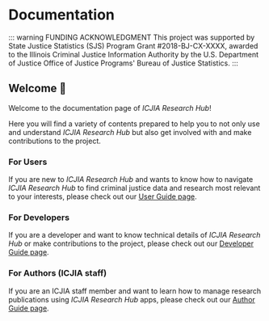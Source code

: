 # Documentation

::: warning FUNDING ACKNOWLEDGMENT
This project was supported by State Justice Statistics (SJS) Program Grant #2018-BJ-CX-XXXX, awarded to the Illinois Criminal Justice Information Authority by the U.S. Department of Justice Office of Justice Programs' Bureau of Justice Statistics.
:::

<Vuepress />

## Welcome :tada:

Welcome to the documentation page of _ICJIA Research Hub_!

Here you will find a variety of contents prepared to help you to not only use and understand _ICJIA Research Hub_ but also get involved with and make contributions to the project.

### For Users

If you are new to _ICJIA Research Hub_ and wants to know how to navigate _ICJIA Research Hub_ to find criminal justice data and research most relevant to your interests, please check out our [User Guide page](./guide/).

### For Developers

If you are a developer and want to know technical details of _ICJIA Research Hub_ or make contributions to the project, please check out our [Developer Guide page](./dev-guide/).

### For Authors (ICJIA staff)

If you are an ICJIA staff member and want to learn how to manage research publications using _ICJIA Research Hub_ apps, please check out our [Author Guide page](./auth-guide/).
